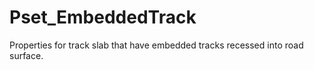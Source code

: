 # Pset_EmbeddedTrack

Properties for track slab that have embedded tracks recessed into road surface.
